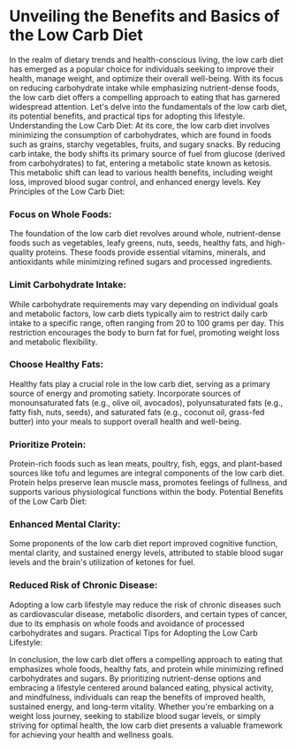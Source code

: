 # Unveiling the Benefits and Basics of the Low Carb Diet


In the realm of dietary trends and health-conscious living, the low carb diet has emerged as a popular choice for individuals seeking to improve their health, manage weight, and optimize their overall well-being. With its focus on reducing carbohydrate intake while emphasizing nutrient-dense foods, the low carb diet offers a compelling approach to eating that has garnered widespread attention. Let's delve into the fundamentals of the low carb diet, its potential benefits, and practical tips for adopting this lifestyle.
Understanding the Low Carb Diet: At its core, the low carb diet involves minimizing the consumption of carbohydrates, which are found in foods such as grains, starchy vegetables, fruits, and sugary snacks. By reducing carb intake, the body shifts its primary source of fuel from glucose (derived from carbohydrates) to fat, entering a metabolic state known as ketosis. This metabolic shift can lead to various health benefits, including weight loss, improved blood sugar control, and enhanced energy levels.
Key Principles of the Low Carb Diet:
### Focus on Whole Foods:
 The foundation of the low carb diet revolves around whole, nutrient-dense foods such as vegetables, leafy greens, nuts, seeds, healthy fats, and high-quality proteins. These foods provide essential vitamins, minerals, and antioxidants while minimizing refined sugars and processed ingredients.
### Limit Carbohydrate Intake: 
While carbohydrate requirements may vary depending on individual goals and metabolic factors, low carb diets typically aim to restrict daily carb intake to a specific range, often ranging from 20 to 100 grams per day. This restriction encourages the body to burn fat for fuel, promoting weight loss and metabolic flexibility.
### Choose Healthy Fats: 
Healthy fats play a crucial role in the low carb diet, serving as a primary source of energy and promoting satiety. Incorporate sources of monounsaturated fats (e.g., olive oil, avocados), polyunsaturated fats (e.g., fatty fish, nuts, seeds), and saturated fats (e.g., coconut oil, grass-fed butter) into your meals to support overall health and well-being.
### Prioritize Protein: 
Protein-rich foods such as lean meats, poultry, fish, eggs, and plant-based sources like tofu and legumes are integral components of the low carb diet. Protein helps preserve lean muscle mass, promotes feelings of fullness, and supports various physiological functions within the body.
Potential Benefits of the Low Carb Diet:
### Enhanced Mental Clarity:
 Some proponents of the low carb diet report improved cognitive function, mental clarity, and sustained energy levels, attributed to stable blood sugar levels and the brain's utilization of ketones for fuel.
### Reduced Risk of Chronic Disease:
 Adopting a low carb lifestyle may reduce the risk of chronic diseases such as cardiovascular disease, metabolic disorders, and certain types of cancer, due to its emphasis on whole foods and avoidance of processed carbohydrates and sugars.
Practical Tips for Adopting the Low Carb Lifestyle:

In conclusion, the low carb diet offers a compelling approach to eating that emphasizes whole foods, healthy fats, and protein while minimizing refined carbohydrates and sugars. By prioritizing nutrient-dense options and embracing a lifestyle centered around balanced eating, physical activity, and mindfulness, individuals can reap the benefits of improved health, sustained energy, and long-term vitality. Whether you're embarking on a weight loss journey, seeking to stabilize blood sugar levels, or simply striving for optimal health, the low carb diet presents a valuable framework for achieving your health and wellness goals.

